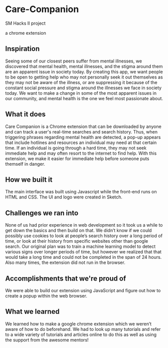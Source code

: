 # Care-Companion
SM Hacks II project

a chrome extension

## Inspiration
Seeing some of our closest peers suffer from mental illnesses, we discovered that mental health, mental illnesses, and the stigma around them are an apparent issue in society today. By creating this app, we want people to be open to getting help who may not personally seek it out themselves as they may not be aware of the illness, or are suppressing it because of the constant social pressure and stigma around the illnesses we face in society today. We want to make a change in some of the most apparent issues in our community, and mental health is the one we feel most passionate about.

## What it does
Care Companion is a Chrome extension that can be downloaded by anyone and can track a user's real-time searches and search history. Thus, when triggering phrases regarding mental health are detected, a pop-up appears that include hotlines and resources an individual may need at that certain time. If an individual is going through a hard time, they may not seek immediate help and may often resort to the internet to find help. With this extension, we make it easier for immediate help before someone puts themself in danger.

## How we built it
The main interface was built using Javascript while the front-end runs on HTML and CSS. The UI and logo were created in Sketch.

## Challenges we ran into
None of us had prior experience in web development so it took us a while to get down the basics and then build on that. We didn’t know if we could possibly use cookies to look at people’s search history over a long period of time, or look at their history from specific websites other than google search. Our original plan was to train a machine learning model to detect various signs over longer periods of time, but however we realized that that would take a long time and could not be completed in the span of 24 hours. Also many times, the extension did not run in the browser.

## Accomplishments that we're proud of
We were able to build our extension using JavaScript and figure out how to create a popup within the web browser. 

## What we learned
We learned how to make a google chrome extension which we weren’t aware of how to do beforehand. We had to look up many tutorials and refer to a wide variety of tutorials and articles online to do this as well as using the support from the awesome mentors!
